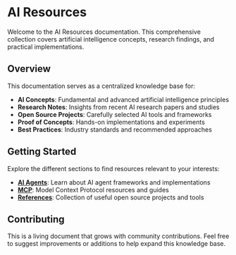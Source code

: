 # AI Resources

Welcome to the AI Resources documentation. This comprehensive collection covers artificial intelligence concepts, research findings, and practical implementations.

## Overview

This documentation serves as a centralized knowledge base for:

- **AI Concepts**: Fundamental and advanced artificial intelligence principles
- **Research Notes**: Insights from recent AI research papers and studies  
- **Open Source Projects**: Carefully selected AI tools and frameworks
- **Proof of Concepts**: Hands-on implementations and experiments
- **Best Practices**: Industry standards and recommended approaches

## Getting Started

Explore the different sections to find resources relevant to your interests:

- **[AI Agents](agents/)**: Learn about AI agent frameworks and implementations
- **[MCP](mcp/)**: Model Context Protocol resources and guides
- **[References](references.md)**: Collection of useful open source projects and tools

## Contributing

This is a living document that grows with community contributions. Feel free to suggest improvements or additions to help expand this knowledge base.